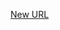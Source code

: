 



[New URL](../file-___home_harshil_Desktop_open-source_palisadoes_talawa_lib_utils_time_conversion/)


